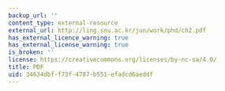 ```yaml
---
backup_url: ''
content_type: external-resource
external_url: http://ling.snu.ac.kr/jun/work/phd/ch2.pdf
has_external_licence_warning: true
has_external_license_warning: true
is_broken: ''
license: https://creativecommons.org/licenses/by-nc-sa/4.0/
title: PDF
uid: 34634dbf-f73f-4787-b551-efadcd6aeddf
---
```

